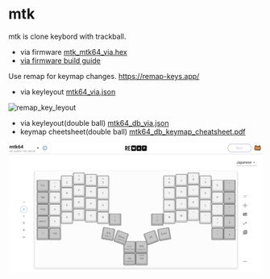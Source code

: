 # mtk

mtk is clone keybord with trackball.

- via firmware  [mtk_mtk64_via.hex](mtk/mtk_mtk64_via.hex)
- [via firmware build guide](qmk_firmware/keyboards/mtk/)

Use remap for keymap changes.
https://remap-keys.app/

- via keyleyout [mtk64_via.json](mtk/mtk64_via.json)
<img width="1186" alt="remap_key_leyout" src="https://user-images.githubusercontent.com/111166976/188150061-fb29088a-7ba5-41cb-8ec6-796fe880d403.png">

- via keyleyout(double ball) [mtk64_db_via.json](mtk/mtk64_db_via.json)
- keymap cheetsheet(double ball) [mtk64_db_keymap_cheatsheet.pdf](mtk/mtk64_db_keymap_cheatsheet.pdf)
<img alt="remap_key_leyout_double_ball" src="mtk/mtk64_db_keymap.png">

